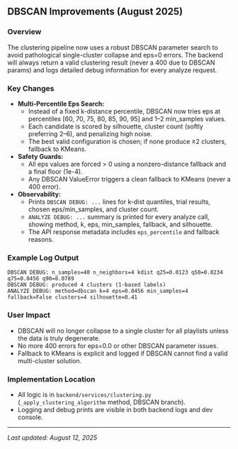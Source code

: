 ## DBSCAN Improvements (August 2025)

### Overview

The clustering pipeline now uses a robust DBSCAN parameter search to avoid pathological single-cluster collapse and eps=0 errors. The backend will always return a valid clustering result (never a 400 due to DBSCAN params) and logs detailed debug information for every analyze request.

### Key Changes

- **Multi-Percentile Eps Search:**
  - Instead of a fixed k-distance percentile, DBSCAN now tries eps at percentiles [60, 70, 75, 80, 85, 90, 95] and 1–2 min_samples values.
  - Each candidate is scored by silhouette, cluster count (softly preferring 2–6), and penalizing high noise.
  - The best valid configuration is chosen; if none produce ≥2 clusters, fallback to KMeans.
- **Safety Guards:**
  - All eps values are forced > 0 using a nonzero-distance fallback and a final floor (1e-4).
  - Any DBSCAN ValueError triggers a clean fallback to KMeans (never a 400 error).
- **Observability:**
  - Prints `DBSCAN DEBUG: ...` lines for k-dist quantiles, trial results, chosen eps/min_samples, and cluster count.
  - `ANALYZE DEBUG: ...` summary is printed for every analyze call, showing method, k, eps, min_samples, fallback, and silhouette.
  - The API response metadata includes `eps_percentile` and fallback reasons.

### Example Log Output

```
DBSCAN DEBUG: n_samples=40 n_neighbors=4 kdist q25=0.0123 q50=0.0234 q75=0.0456 q90=0.0789
DBSCAN DEBUG: produced 4 clusters (1-based labels)
ANALYZE DEBUG: method=dbscan k=4 eps=0.0456 min_samples=4 fallback=False clusters=4 silhouette=0.41
```

### User Impact

- DBSCAN will no longer collapse to a single cluster for all playlists unless the data is truly degenerate.
- No more 400 errors for eps=0.0 or other DBSCAN parameter issues.
- Fallback to KMeans is explicit and logged if DBSCAN cannot find a valid multi-cluster solution.

### Implementation Location

- All logic is in `backend/services/clustering.py` (`_apply_clustering_algorithm` method, DBSCAN branch).
- Logging and debug prints are visible in both backend logs and dev console.

---

_Last updated: August 12, 2025_
